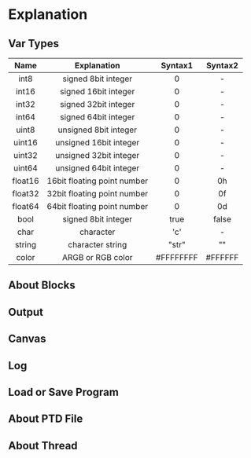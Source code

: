# Explanation

## Var Types
|Name|Explanation|Syntax1|Syntax2|
|:--:|:--:|:--:|:--:|
|int8|signed 8bit integer|0|-|
|int16|signed 16bit integer|0|-|
|int32|signed 32bit integer|0|-|
|int64|signed 64bit integer|0|-|
|uint8|unsigned 8bit integer|0|-|
|uint16|unsigned 16bit integer|0|-|
|uint32|unsigned 32bit integer|0|-|
|uint64|unsigned 64bit integer|0|-|
|float16|16bit floating point number|0|0h|
|float32|32bit floating point number|0|0f|
|float64|64bit floating point number|0|0d|
|bool|signed 8bit integer|true|false|
|char|character|'c'|-|
|string|character string|"str"|""|
|color|ARGB or RGB color|#FFFFFFFF|#FFFFFF|
  
## About Blocks
## Output
## Canvas
## Log
## Load or Save Program
## About PTD File
## About Thread
